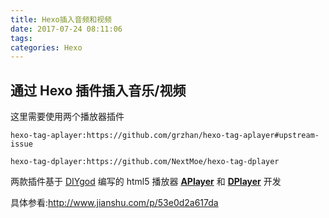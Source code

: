 ```yaml
---
title: Hexo插入音频和视频
date: 2017-07-24 08:11:06
tags:
categories: Hexo
---
```


## 通过 Hexo 插件插入音乐/视频

这里需要使用两个播放器插件
```
hexo-tag-aplayer:https://github.com/grzhan/hexo-tag-aplayer#upstream-issue

hexo-tag-dplayer:https://github.com/NextMoe/hexo-tag-dplayer
```

两款插件基于 [DIYgod](https://github.com/DIYgod) 编写的 html5 播放器 **[APlayer](https://github.com/DIYgod/APlayer)** 和 **[DPlayer](https://github.com/DIYgod/DPlayer)** 开发

<!--more -->

具体参看:http://www.jianshu.com/p/53e0d2a617da